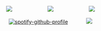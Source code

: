 

<div align="center">

![](https://komarev.com/ghpvc/?username=ennlo&color=007FD8&base=5834&style=flat-square&label=♫+) ⠀⠀ ⠀⠀⠀⠀⠀⠀  [![](https://files.catbox.moe/alfb7r.png)](https://rentry.co/schmyt) ⠀⠀ ⠀⠀⠀⠀⠀⠀  [![](https://files.catbox.moe/gjgdrq.png)](https://berq.atabook.org)


[![spotify-github-profile](https://spotify-github-profile.kittinanx.com/api/view?uid=ytli9u7trg8a0ujmzzshj33yn&cover_image=true&theme=natemoo-re&show_offline=true&background_color=007FD8&interchange=true&bar_color=007FD8&bar_color_cover=false)](https://spotify-github-profile.kittinanx.com/api/view?uid=ytli9u7trg8a0ujmzzshj33yn&redirect=true) ⠀⠀ ⠀⠀![](https://files.catbox.moe/c98vxm.png)
